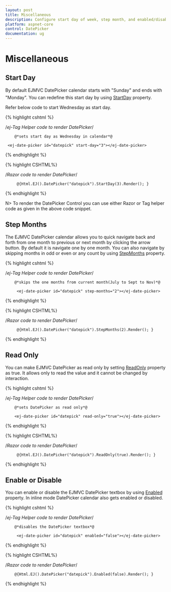 ```yaml
---
layout: post
title: Miscellaneous
description: Configure start day of week, step month, and enabled/disabled state of DatePicker
platform: aspnet-core
control: DatePicker
documentation: ug
---
```

# Miscellaneous 

## Start Day

By default EJMVC DatePicker calendar starts with "Sunday" and ends with "Monday". You can redefine this start day by using [StartDay](https://help.syncfusion.com/js/api/ejdatepicker#members:startday) property.

Refer below code to start Wednesday as start day. 


{% highlight cshtml %}

/*ej-Tag Helper code to render DatePicker*/

        @*sets start day as Wednesday in calendar*@

     <ej-date-picker id="datepick" start-day="3"></ej-date-picker>

{% endhighlight %}


{% highlight CSHTML%}

/*Razor code to render DatePicker*/

         @{Html.EJ().DatePicker("datepick").StartDay(3).Render(); }

{% endhighlight %}

N> To render the DatePicker Control you can use either Razor or Tag helper code as given in the above code snippet.


## Step Months

The EJMVC DatePicker calendar allows you to quick navigate back and forth from one month to previous or next month by clicking the arrow button. By default it is navigate one by one month. You can also navigate by skipping months in odd or even or any count by using [StepMonths](https://help.syncfusion.com/js/api/ejdatepicker#members:stepmonths) property. 


{% highlight cshtml %}

/*ej-Tag Helper code to render DatePicker*/

        @*skips the one months from current month(July to Sept to Nov)*@

         <ej-date-picker id="datepick" step-months="2"></ej-date-picker>

{% endhighlight %}

{% highlight CSHTML%}

/*Razor code to render DatePicker*/

         @{Html.EJ().DatePicker("datepick").StepMonths(2).Render(); }

{% endhighlight %}


## Read Only

You can make EJMVC DatePicker as read only by setting [ReadOnly](https://help.syncfusion.com/js/api/ejdatepicker#members:readonly) property as true. It allows only to read the value and it cannot be changed by interaction.


{% highlight cshtml %}

/*ej-Tag Helper code to render DatePicker*/

        @*sets DatePicker as read only*@

        <ej-date-picker id="datepick" read-only="true"></ej-date-picker>

{% endhighlight %}

{% highlight CSHTML%}

/*Razor code to render DatePicker*/

         @{Html.EJ().DatePicker("datepick").ReadOnly(true).Render(); }

{% endhighlight %}


## Enable or Disable

You can enable or disable the EJMVC DatePicker textbox by using [Enabled](https://help.syncfusion.com/js/api/ejdatepicker#members:enabled) property. In inline mode DatePicker calendar also gets enabled or disabled. 


{% highlight cshtml %}

/*ej-Tag Helper code to render DatePicker*/

        @*disables the DatePicker textbox*@

         <ej-date-picker id="datepick" enabled="false"></ej-date-picker>    

{% endhighlight %}


{% highlight CSHTML%}

/*Razor code to render DatePicker*/

        @{Html.EJ().DatePicker("datepick").Enabled(false).Render(); }


{% endhighlight %}


